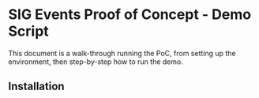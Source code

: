 # SIG Events Proof of Concept - Demo Script

This document is a walk-through running the PoC, from setting up the environment,
then step-by-step how to run the demo.

## Installation

